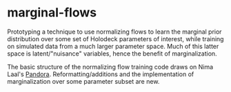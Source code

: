 # marginal-flows
Prototyping a technique to use normalizing flows to learn the marginal prior distribution over some set of Holodeck parameters of interest, while training on simulated data from a much larger parameter space. Much of this latter space is latent/"nuisance" variables, hence the benefit of marginalization.

The basic structure of the normalizing flow training code draws on Nima Laal's [Pandora](https://github.com/NimaLaal/pandora). Reformatting/additions and the implementation of marginalization over some parameter subset are new.
